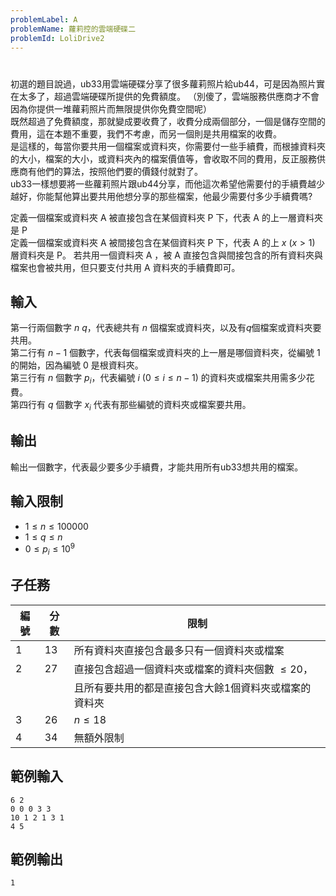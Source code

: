 ```yaml
---
problemLabel: A
problemName: 蘿莉控的雲端硬碟二
problemId: LoliDrive2
---
```


#

初選的題目說過，ub33用雲端硬碟分享了很多蘿莉照片給ub44，可是因為照片實在太多了，超過雲端硬碟所提供的免費額度。 （別傻了，雲端服務供應商才不會因為你提供一堆蘿莉照片而無限提供你免費空間呢）  
既然超過了免費額度，那就變成要收費了，收費分成兩個部分，一個是儲存空間的費用，這在本題不重要，我們不考慮，而另一個則是共用檔案的收費。  
是這樣的，每當你要共用一個檔案或資料夾，你需要付一些手續費，而根據資料夾的大小，檔案的大小，或資料夾內的檔案價值等，會收取不同的費用，反正服務供應商有他們的算法，按照他們要的價錢付就對了。  
ub33一樣想要將一些蘿莉照片跟ub44分享，而他這次希望他需要付的手續費越少越好，你能幫他算出要共用他想分享的那些檔案，他最少需要付多少手續費嗎?  

定義一個檔案或資料夾 A 被直接包含在某個資料夾 P 下，代表 A 的上一層資料夾是 P  
定義一個檔案或資料夾 A 被間接包含在某個資料夾 P 下，代表 A 的上 $x$ ($x>1$) 層資料夾是 P。
若共用一個資料夾 A ，被 A 直接包含與間接包含的所有資料夾與檔案也會被共用，但只要支付共用 A 資料夾的手續費即可。  

## 輸入
第一行兩個數字 $n$ $q$，代表總共有 $n$ 個檔案或資料夾，以及有$q$個檔案或資料夾要共用。  
第二行有 $n-1$ 個數字，代表每個檔案或資料夾的上一層是哪個資料夾，從編號 $1$ 的開始，因為編號 $0$ 是根資料夾。  
第三行有 $n$ 個數字 $p_i$，代表編號 $i$ ($0 \leq i \leq n-1$) 的資料夾或檔案共用需多少花費。  
第四行有 $q$ 個數字 $x_i$ 代表有那些編號的資料夾或檔案要共用。  

## 輸出
輸出一個數字，代表最少要多少手續費，才能共用所有ub33想共用的檔案。  

## 輸入限制
* $1 \leq n \leq 100000$
* $1 \leq q \leq n$
* $0 \leq p_i \leq 10^9$

## 子任務
| 編號 | 分數 | 限制 |
| --- | -------- | -------- |
|1|13|所有資料夾直接包含最多只有一個資料夾或檔案|
|2|27|直接包含超過一個資料夾或檔案的資料夾個數 $\leq20$，|
|||且所有要共用的都是直接包含大餘1個資料夾或檔案的資料夾|
|3|26|$n \leq 18$|
|4|34|無額外限制|

## 範例輸入
```
6 2
0 0 0 3 3
10 1 2 1 3 1
4 5
```
## 範例輸出
```
1
```
